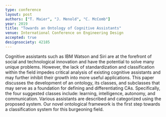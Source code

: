 ```yaml
---
type: conference
layout: post
authors: ["T. Maier", "J. Menold", "C. McComb"]
year: 2019
title: "Towards an Ontology of Cognitive Assistants"
venue: International Conference on Engineering Design
accepted: true
designsociety: 42185
---
```

Cognitive assistants such as IBM Watson and Siri are at the forefront of social and technological innovation and have the potential to solve many unique problems. However, the lack of standardization and classification within the field impedes critical analysis of existing cognitive assistants and may further inhibit their growth into more useful applications. This paper discusses the development of an ontology, its classes, and subclasses that may serve as a foundation for defining and differentiating CAs. Specifically, the four suggested classes include: learning, intelligence, autonomy, and communication. Various assistants are described and categorized using the proposed system. Our novel ontological framework is the first step towards a classification system for this burgeoning field.
